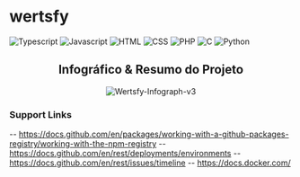 # wertsfy

![Typescript](https://img.shields.io/badge/typescript-black.svg?style=for-the-badge&logo=typescript&logoColor=steelblue)
![Javascript](https://img.shields.io/badge/javascript-black.svg?style=for-the-badge&logo=javascript&logoColor=yellow)
![HTML](https://img.shields.io/badge/html-black.svg?style=for-the-badge&logo=html5&logoColor=redbrick)
![CSS](https://img.shields.io/badge/css-black.svg?style=for-the-badge&logo=css3&logoColor=darkblue)
![PHP](https://img.shields.io/badge/php-black.svg?style=for-the-badge&logo=php&logoColor=blue)
![C](https://img.shields.io/badge/c_/_c++-black.svg?style=for-the-badge&logo=c&logoColor=lightblue)
![Python](https://img.shields.io/badge/python-white.svg?style=for-the-badge&logo=python&logoColor=darkskyblue)
<!-- ![D](https://img.shields.io/badge/d-black.svg?style=for-the-badge&logo=d&logoColor=darkred) -->


<div align="center"> 

## Infográfico & Resumo do Projeto

![Wertsfy-Infograph-v3](https://user-images.githubusercontent.com/59739253/198925859-e8b032c9-3e14-4b9b-b3fd-7d974f8992c9.png)

</div>

### Support Links

-- https://docs.github.com/en/packages/working-with-a-github-packages-registry/working-with-the-npm-registry
-- https://docs.github.com/en/rest/deployments/environments
-- https://docs.github.com/en/rest/issues/timeline
-- https://docs.docker.com/
